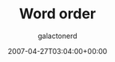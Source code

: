 ---
title: 'Word order'
posts: 2
hash: 't727'
author: 'galactonerd'
date: 2007-04-27T03:04:00+00:00
sources:
  - http://forums.tokipona.org/viewtopic.php%3Ft=727.html
---